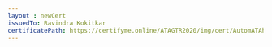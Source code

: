 ```yaml
--- 
layout : newCert 
issuedTo: Ravindra Kokitkar 
certificatePath: https://certifyme.online/ATAGTR2020/img/cert/AutomATAhon/RavindraKokitkar_a3a5b.png
--- 
```

